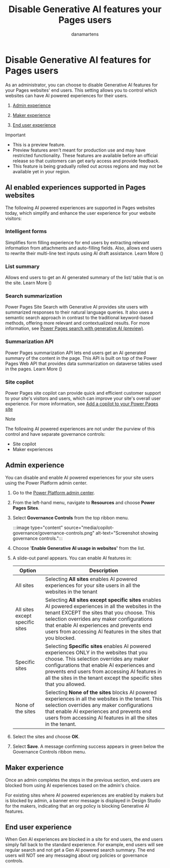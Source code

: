 ﻿---
title: Disable Generative AI features your Pages users
description: "Learn how to disable generative AI features for your Microsoft Pages users."
author: danamartens
ms.topic: conceptual
ms.date: 09/05/2024
ms.author: dmartens
ms.reviewer: dmartens
contributors:
    - dmartens
    - tapanm
---

# Disable Generative AI features for Pages users

As an administrator, you can choose to disable Generative AI features for your Pages websites' end users. This setting allows you to control which websites can have AI powered experiences for their users.

1. [Admin experience](/power-pages/security/disable-anonymous-access#admin-experience)

2. [Maker experience](/power-pages/security/disable-anonymous-access#maker-experience)

3. [End user experience](/power-pages/security/disable-anonymous-access#end-user-experience)

> [!IMPORTANT]
>
> - This is a preview feature.
> - Preview features aren't meant for production use and may have restricted functionality. These features are available before an official release so that customers can get early access and provide feedback.
> - This feature is being gradually rolled out across regions and may not be available yet in your region.

## AI enabled experiences supported in Pages websites

The following AI powered experiences are supported in Pages websites today, which simplify and enhance the user experience for your website visitors:

### Intelligent forms

Simplifies form filling experience for end users by extracting relevant information from attachments and auto-filling fields. Also, allows end users to rewrite their multi-line text inputs using AI draft assistance. Learn More ()

### List summary

Allows end users to get an AI generated summary of the list/ table that is on the site. Learn More ()

### Search summarization

Power Pages Site Search with Generative AI provides site users with summarized responses to their natural language queries. It also uses a semantic search approach in contrast to the traditional keyword-based methods, offering more relevant and contextualized results. For more information, see [Power Pages search with generative AI (preview)](/power-pages/configure/search/generative-ai).

### Summarization API

Power Pages summarization API lets end users get an AI generated summary of the content in the page. This API is built on top of the Power Pages Web API that provides data summarization on dataverse tables used in the pages. Learn More ()

### Site copilot

Power Pages site copilot can provide quick and efficient customer support to your site's visitors and users, which can improve your site's overall user experience. For more information, see [Add a copilot to your Power Pages site](/power-pages/getting-started/enable-chatbot)

> [!NOTE]
> The following AI powered experiences are not under the purview of this control and have separate governance controls:
>
> - Site copilot
> - Maker experiences

## Admin experience

You can disable and enable AI powered experiences for your site users using the Power Platform admin center.

1. Go to the [Power Platform admin center](https://aka.ms/ppac).

1. From the left-hand menu, navigate to **Resources** and choose **Power Pages Sites**.

1. Select **Governance Controls** from the top ribbon menu.

   :::image type="content" source="media/copilot-governance/governance-controls.png" alt-text="Screenshot showing governance controls.":::

1. Choose '**Enable Generative AI usage in websites'** from the list.

1. A slide-out panel appears. You can enable AI features in:

   | Option | Description |
   |--------|-------------|
   | All sites | Selecting **All sites** enables AI powered experiences for your site users in all the websites in the tenant |
   | All sites except specific sites | Selecting **All sites except specific sites** enables AI powered experiences in all the websites in the tenant EXCEPT the sites that you choose. This selection overrides any maker configurations that enable AI experiences and prevents end users from accessing AI features in the sites that you blocked. |
   | Specific sites | Selecting **Specific sites** enables AI powered experiences ONLY in the websites that you choose. This selection overrides any maker configurations that enable AI experiences and prevents end users from accessing AI features in all the sites in the tenant except the specific sites that you allowed. |
   | None of the sites | Selecting **None of the sites** blocks AI powered experiences in all the websites in the tenant. This selection overrides any maker configurations that enable AI experiences and prevents end users from accessing AI features in all the sites in the tenant. |

1. Select the sites and choose **OK**.

1. Select **Save**. A message confirming success appears in green below the Governance Controls ribbon menu.

## Maker experience

Once an admin completes the steps in the previous section, end users are blocked from using AI experiences based on the admin's choice.

For existing sites where AI powered experiences are enabled by makers but is blocked by admin, a banner error message is displayed in Design Studio for the makers, indicating that an org policy is blocking Generative AI features.

## End user experience

When Gen AI experiences are blocked in a site for end users, the end users simply fall back to the standard experience. For example, end users will see regular search and not get a Gen AI powered search summary. The end users will NOT see any messaging about org policies or governance controls.
